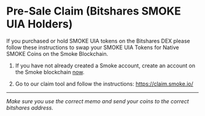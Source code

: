 # Pre-Sale Claim (Bitshares SMOKE UIA Holders)

If you purchased or hold SMOKE UIA tokens on the Bitshares DEX please follow these instructions to swap your SMOKE UIA Tokens for Native SMOKE Coins on the Smoke Blockchain.

1.  If you have not already created a Smoke account, create an account on the Smoke blockchain <a href="https://smoke.io/pick_account" target="_blank">now</a>.

2. Go to our claim tool and follow the instructions: <a href="https://claim.smoke.io/" target="_blank">https://claim.smoke.io/</a>

---

*Make sure you use the correct memo and send your coins to the correct bitshares address.*
